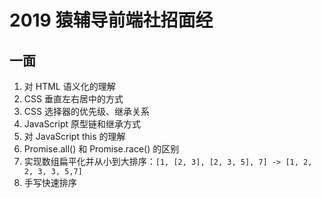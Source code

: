 # 2019 猿辅导前端社招面经

## 一面

1. 对 HTML 语义化的理解
2. CSS 垂直左右居中的方式
3. CSS 选择器的优先级、继承关系
4. JavaScript 原型链和继承方式
5. 对 JavaScript this 的理解
6. Promise.all() 和 Promise.race() 的区别
7. 实现数组扁平化并从小到大排序：`[1, [2, 3], [2, 3, 5], 7] -> [1, 2, 2, 3, 3, 5,7]`
8. 手写快速排序

